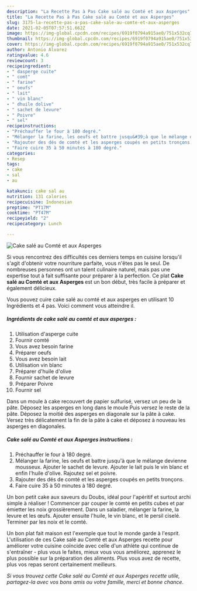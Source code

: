 ```yaml
---
description: "La Recette Pas à Pas Cake salé au Comté et aux Asperges"
title: "La Recette Pas à Pas Cake salé au Comté et aux Asperges"
slug: 3175-la-recette-pas-a-pas-cake-sale-au-comte-et-aux-asperges
date: 2021-02-05T07:57:51.662Z
image: https://img-global.cpcdn.com/recipes/6919f0794a915ae0/751x532cq70/cake-sale-au-comte-et-aux-asperges-photo-principale-de-la-recette.jpg
thumbnail: https://img-global.cpcdn.com/recipes/6919f0794a915ae0/751x532cq70/cake-sale-au-comte-et-aux-asperges-photo-principale-de-la-recette.jpg
cover: https://img-global.cpcdn.com/recipes/6919f0794a915ae0/751x532cq70/cake-sale-au-comte-et-aux-asperges-photo-principale-de-la-recette.jpg
author: Antonio Alvarez
ratingvalue: 4.6
reviewcount: 3
recipeingredient:
- " dasperge cuite"
- " comt"
- " farine"
- " oeufs"
- " lait"
- " vin blanc"
- " dhuile dolive"
- " sachet de levure"
- " Poivre"
- " sel"
recipeinstructions:
- "Préchauffer le four à 180 degré."
- "Mélanger la farine, les oeufs et battre jusqu&#39;à que le mélange devienne mousseux. Ajouter le sachet de levure. Ajouter le lait puis le vin blanc et enfin l&#39;huile d&#39;olive. Rajoutez sel et poivre."
- "Rajouter des dés de comté et les asperges coupés en petits tronçons."
- "Faire cuire 35 à 50 minutes à 180 degré."
categories:
- Resep
tags:
- cake
- sal
- au

katakunci: cake sal au 
nutrition: 131 calories
recipecuisine: Indonesian
preptime: "PT17M"
cooktime: "PT47M"
recipeyield: "2"
recipecategory: Lunch

---
```



![Cake salé au Comté et aux Asperges](https://img-global.cpcdn.com/recipes/6919f0794a915ae0/751x532cq70/cake-sale-au-comte-et-aux-asperges-photo-principale-de-la-recette.jpg)

Si vous rencontrez des difficultés ces derniers temps en cuisine lorsqu'il s'agit d'obtenir votre nourriture parfaite, vous n'êtes pas le seul. De nombreuses personnes ont un talent culinaire naturel, mais pas une expertise tout à fait suffisante pour préparer à la perfection. Ce plat <strong> Cake salé au Comté et aux Asperges </strong> est un bon début, très facile à préparer et également délicieux.

<!--inarticleads1-->

Vous pouvez cuire cake salé au comté et aux asperges en utilisant 10 Ingrédients et 4 pas. Voici comment vous atteindre il.

##### Ingrédients de cake salé au comté et aux asperges :

1. Utilisation  d&#39;asperge cuite
1. Fournir  comté
1. Vous avez besoin  farine
1. Préparer  oeufs
1. Vous avez besoin  lait
1. Utilisation  vin blanc
1. Préparer  d&#39;huile d&#39;olive
1. Fournir  sachet de levure
1. Préparer  Poivre
1. Fournir  sel


Dans un moule à cake recouvert de papier sulfurisé, versez un peu de la pâte. Déposez les asperges en long dans le moule Puis versez le reste de la pâte. Déposez la moitié des asperges en diagonale sur la pâte à cake. Versez très délicatement la fin de la pâte à cake et déposez à nouveau les asperges en diagonales. 

<!--inarticleads2-->

##### Cake salé au Comté et aux Asperges instructions :

1. Préchauffer le four à 180 degré.
1. Mélanger la farine, les oeufs et battre jusqu&#39;à que le mélange devienne mousseux. Ajouter le sachet de levure. Ajouter le lait puis le vin blanc et enfin l&#39;huile d&#39;olive. Rajoutez sel et poivre.
1. Rajouter des dés de comté et les asperges coupés en petits tronçons.
1. Faire cuire 35 à 50 minutes à 180 degré.


Un bon petit cake aux saveurs du Doubs, idéal pour l&#39;apéritif et surtout archi simple à réaliser ! Commencer par couper le comté en petits cubes et par émietter les noix grossièrement. Dans un saladier, mélanger la farine, la levure et les œufs. Ajouter ensuite l&#39;huile, le vin blanc, et le persil ciselé. Terminer par les noix et le comté. 

<!--inarticleads1-->

<p>
Un bon plat fait maison est l'exemple que tout le monde garde à l'esprit. L'utilisation de ces Cake salé au Comté et aux Asperges recette pour améliorer votre cuisine coïncide avec celle d'un athlète qui continue de s'entraîner - plus vous le faites, mieux vous vous améliorez, apprenez le plus possible sur la préparation des aliments. Plus vous avez de recette, plus vos repas seront certainement meilleurs.
</p>

<p>
<i>Si vous trouvez cette Cake salé au Comté et aux Asperges recette utile, partagez-la avec vos bons amis ou votre famille, merci et bonne chance.</i>
</p>
